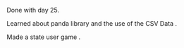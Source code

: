 Done with day 25.

Learned about panda library and the use of the CSV Data .

Made a state user game .